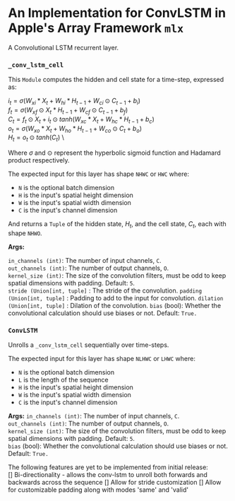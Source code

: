 # An Implementation for ConvLSTM in Apple's Array Framework `mlx`

A Convolutional LSTM recurrent layer. 


### `_conv_lstm_cell` 
This `Module` computes the hidden and cell state for a time-step, expressed as:

$` i_t = \sigma (W_{xi} \ast X_t + W_{hi} \ast H_{t-1} + W_{ci} \odot C_{t-1} + b_i) `$ \
$` f_t = \sigma (W_{xf} \odot X_t \ast H_{t-1} + W_{cf} \odot C_{t-1} + b_f) `$\
$` C_t = f_t \odot X_t + i_t \odot tanh(W_{xc} \ast X_{t} + W_{hc} \ast H_{t-1} + b_c) `$ \
$` o_t = \sigma(W_{xo} \ast X_t +  W_{ho} \ast H_{t-1} + W_{co} \odot C_t + b_o )`$ \
$` H_t = o_t \odot tanh(C_t) `$ \

Where $`\sigma`$ and $`\odot`$ represent the hyperbolic sigmoid function and Hadamard product respectively.

The expected input for this layer has shape `NHWC` or  `HWC` where:

* `N` is the optional batch dimension
* `H` is the input's spatial height dimension
* `W` is the input's spatial width dimension
* `C` is the input's channel dimension

And returns a `Tuple` of the hidden state, $`H_t`$, and the cell state, $`C_t`$, each with shape `NHWO`. 

**Args:** 

`in_channels (int)`: The number of input channels, `C`.\
`out_channels (int)`: The number of output channels, `O`.\
`kernel_size (int)`: The size of the convolution filters, must be odd to keep spatial dimensions with padding. Default: `5`. \
`stride (Union[int, tuple]` : The stride of the convolution.
`padding (Union[int, tuple]` : Padding to add to the input for convolution.
`dilation (Union[int, tuple]` : Dilation of the convolution.
`bias` (bool): Whether the convolutional calculation should use biases or not. Default: `True.`

### `ConvLSTM`

Unrolls a `_conv_lstm_cell` sequentially over time-steps.

The expected input for this layer has shape `NLHWC` or  `LHWC` where:

* `N` is the optional batch dimension
* `L` is the length of the sequence
* `H` is the input's spatial height dimension
* `W` is the input's spatial width dimension
* `C` is the input's channel dimension

**Args:**
`in_channels (int)`: The number of input channels, `C`.\
`out_channels (int)`: The number of output channels, `O`.\
`kernel_size (int)`: The size of the convolution filters, must be odd to keep spatial dimensions with padding. Default: `5`. \
`bias` (bool): Whether the convolutional calculation should use biases or not. Default: `True.`

The following features are yet to be implemented from initial release:\
[] Bi-directionality - allows the conv-lstm to unroll both forwards and backwards across the sequence
[] Allow for stride customization
[] Allow for customizable padding along with modes 'same' and 'valid'




